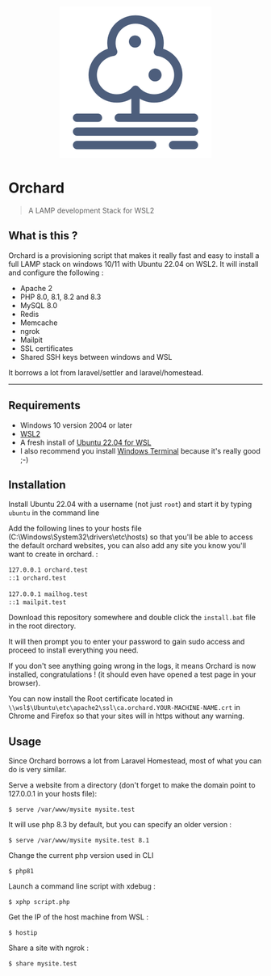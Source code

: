 <p align="center"><img src="/resources/orchard.png" title="Orchard" alt="Orchard logo"></p>

# Orchard

> A LAMP development Stack for WSL2


## What is this ?

Orchard is a provisioning script that makes it really fast and easy to install a full LAMP stack on windows 10/11 with Ubuntu 22.04 on WSL2. It will install and configure the following :

* Apache 2
* PHP 8.0, 8.1, 8.2 and 8.3
* MySQL 8.0
* Redis
* Memcache
* ngrok
* Mailpit
* SSL certificates
* Shared SSH keys between windows and WSL

It borrows a lot from laravel/settler and laravel/homestead.

---

## Requirements

* Windows 10 version 2004 or later
* [WSL2](https://docs.microsoft.com/windows/wsl/about)
* A fresh install of [Ubuntu 22.04 for WSL](https://apps.microsoft.com/detail/9PN20MSR04DW?hl=fr-fr&gl=FR)
* I also recommend you install [Windows Terminal](https://apps.microsoft.com/detail/9N0DX20HK701) because it's really good ;-)

## Installation

Install Ubuntu 22.04 with a username (not just `root`) and start it by typing `ubuntu` in the command line

Add the following lines to your hosts file (C:\Windows\System32\drivers\etc\hosts) so that you'll be able to access the default orchard websites, you can also add any site you know you'll want to create in orchard. :
```
127.0.0.1 orchard.test
::1 orchard.test

127.0.0.1 mailhog.test
::1 mailpit.test
```

Download this repository somewhere and double click the `install.bat` file in the root directory. 

It will then prompt you to enter your password to gain sudo access and proceed to install everything you need.

If you don't see anything going wrong in the logs, it means Orchard is now installed, congratulations ! (it should even have opened a test page in your browser).

You can now install the Root certificate located in `\\wsl$\Ubuntu\etc\apache2\ssl\ca.orchard.YOUR-MACHINE-NAME.crt` in Chrome and Firefox so that your sites will in https without any warning.


## Usage

Since Orchard borrows a lot from Laravel Homestead, most of what you can do is very similar.

Serve a website from a directory (don't forget to make the domain point to 127.0.0.1 in your hosts file):
```shell script
$ serve /var/www/mysite mysite.test 
```

It will use php 8.3 by default, but you can specify an older version :
```shell script
$ serve /var/www/mysite mysite.test 8.1
```

Change the current php version used in CLI
```shell script
$ php81
```

Launch a command line script with xdebug :
```shell script
$ xphp script.php
```

Get the IP of the host machine from WSL :
```shell script
$ hostip
```

Share a site with ngrok :
```shell script
$ share mysite.test
```